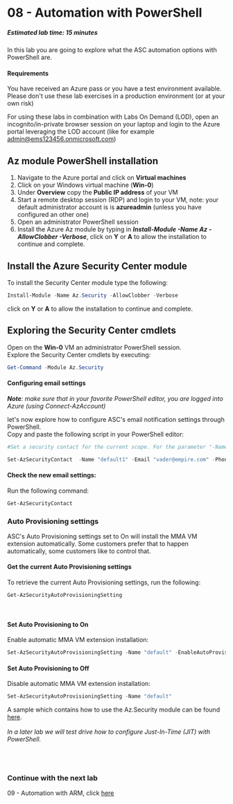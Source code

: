 ﻿# 08 - Automation with PowerShell

##### Estimated lab time: 15 minutes
In this lab you are going to explore what the ASC automation options with PowerShell are.

#### Requirements
You have received an Azure pass or you have a test environment available. Please don't use these lab exercises in a production environment (or at your own risk) <br>

For using these labs in combination with Labs On Demand (LOD), open an incognito/in-private browser session on your laptop and login to the Azure portal leveraging the LOD account (like for example admin@ems123456.onmicrosoft.com)<br>

## Az module PowerShell installation
1. Navigate to the Azure portal and click on **Virtual machines**
2. Click on your Windows virtual machine (**Win-0**)
3. Under **Overview** copy the **Public IP address** of your VM
4. Start a remote desktop session (RDP) and login to your VM, note: your default administrator account is is **azureadmin** (unless you have configured an other one)
5. Open an administrator PowerShell session
5. Install the Azure Az module by typing in ***Install-Module -Name Az -AllowClobber -Verbose***, click on **Y** or **A** to allow the installation to continue and complete.

## Install the Azure Security Center module
To install the Security Center module type the following:<br>
```powershell
Install-Module -Name Az.Security -AllowClobber -Verbose
```
click on **Y** or **A** to allow the installation to continue and complete.

## Exploring the Security Center cmdlets
Open on the **Win-0** VM an administrator PowerShell session.<br>
Explore the Security Center cmdlets by executing:
```powershell
Get-Command -Module Az.Security
```
#### Configuring email settings
***Note**: make sure that in your favorite PowerShell editor, you are logged into Azure (using Connect-AzAccount)*<br>

let's now explore how to configure ASC's email notification settings through PowerShell.<br>
Copy and paste the following script in your PowerShell editor:
```powershell
#Set a security contact for the current scope. For the parameter "-Name", you need to use "default1", "default2", etc.

Set-AzSecurityContact  -Name "default1" -Email "vader@empire.com" -Phone "12345" -AlertAdmin -NotifyOnAlert
```
#### Check the new email settings:
Run the following command:
```powershell
Get-AzSecurityContact
```

### Auto Provisioning settings
ASC's Auto Provisioning settings set to On will install the MMA VM extension automatically. Some customers prefer that to happen automatically, some customers like to control that.<br>

#### Get the current Auto Provisioning settings
To retrieve the current Auto Provisioning settings, run the following:
```powershell
Get-AzSecurityAutoProvisioningSetting
```
<br>

#### Set Auto Provisioning to On

Enable automatic MMA VM extension installation:
```powershell
Set-AzSecurityAutoProvisioningSetting -Name "default" -EnableAutoProvision
```

#### Set Auto Provisioning to Off

Disable automatic MMA VM extension installation:
```powershell
Set-AzSecurityAutoProvisioningSetting -Name "default"
```

A sample which contains how to use the Az.Security module can be found <a href="https://github.com/tianderturpijn/ASC/blob/master/PowerShell/Samples/ASC-Samples.ps1" target="_blank">here</a>. <br><br>
*In a later lab we will test drive how to configure Just-In-Time (JIT) with PowerShell.* <br><br>

<br>

### Continue with the next lab
09 - Automation with ARM, click <a href="https://github.com/tianderturpijn/Azure-Security-Center/tree/master/Labs/09%20-%20Automation%20with%20ARM" target="_blank">here</a>





